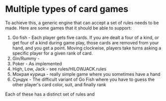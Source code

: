 Multiple types of card games
============================

To achieve this, a generic engine that can accept a set of rules needs
to be made. Here are some games that it should be able to support:

1. Go fish - Each player gets five cards. If you are dealt a four of a
   kind, or get four of a kind during game play, those cards are removed
   from your hand, and you get a point. Moving clockwise, players take
   turns asking a specific player for a given rank of card.
2. Gin/Rummy - 
3. Poker - As implemented
4. High, Low, Jack - see rules/HILOWJACK.rules
5. Мокрая курица - really simple game where you sometimes have a hand
6. Сундук - The difficult variant of Go Fish where you have to guess the
   other player's card color, suit, and finally rank

Each of these has a distinct set of rules and
